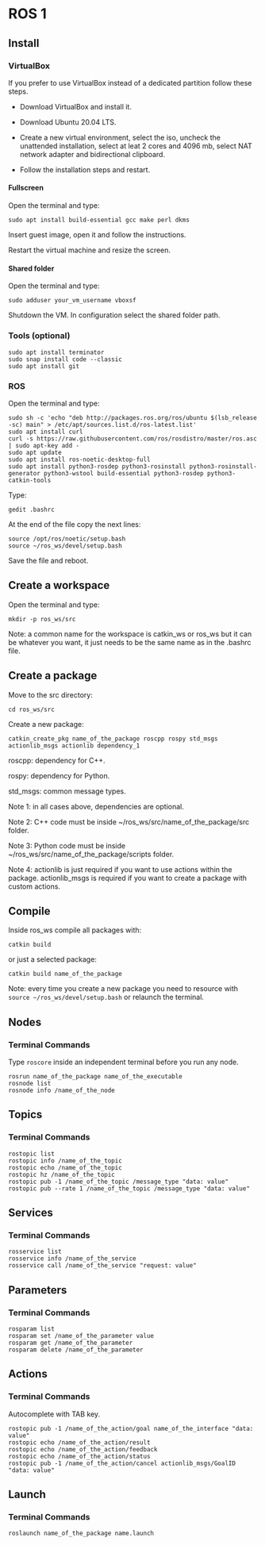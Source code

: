 # ROS 1

## Install

### VirtualBox

If you prefer to use VirtualBox instead of a dedicated partition follow these steps.

- Download VirtualBox and install it.

- Download Ubuntu 20.04 LTS.

- Create a new virtual environment, select the iso, uncheck the unattended installation, select at leat 2 cores and 4096 mb, select NAT network adapter and bidirectional clipboard.

- Follow the installation steps and restart.

#### Fullscreen

Open the terminal and type:

```
sudo apt install build-essential gcc make perl dkms
```

Insert guest image, open it and follow the instructions.

Restart the virtual machine and resize the screen.

#### Shared folder

Open the terminal and type:

```
sudo adduser your_vm_username vboxsf
```

Shutdown the VM. In configuration select the shared folder path.

### Tools (optional)

```
sudo apt install terminator
sudo snap install code --classic
sudo apt install git
```

### ROS

Open the terminal and type:

```
sudo sh -c 'echo "deb http://packages.ros.org/ros/ubuntu $(lsb_release -sc) main" > /etc/apt/sources.list.d/ros-latest.list'
sudo apt install curl
curl -s https://raw.githubusercontent.com/ros/rosdistro/master/ros.asc | sudo apt-key add -
sudo apt update
sudo apt install ros-noetic-desktop-full
sudo apt install python3-rosdep python3-rosinstall python3-rosinstall-generator python3-wstool build-essential python3-rosdep python3-catkin-tools
```

Type:

```
gedit .bashrc
```

At the end of the file copy the next lines:

```
source /opt/ros/noetic/setup.bash
source ~/ros_ws/devel/setup.bash
```

Save the file and reboot.

## Create a workspace

Open the terminal and type:

```
mkdir -p ros_ws/src
```

Note: a common name for the workspace is catkin_ws or ros_ws but it can be whatever you want, it just needs to be the same name as in the .bashrc file.

## Create a package

Move to the src directory:

```
cd ros_ws/src
```

Create a new package:

```
catkin_create_pkg name_of_the_package roscpp rospy std_msgs actionlib_msgs actionlib dependency_1
```

roscpp: dependency for C++.

rospy: dependency for Python.

std_msgs: common message types.

Note 1: in all cases above, dependencies are optional.

Note 2: C++ code must be inside ~/ros_ws/src/name_of_the_package/src folder.

Note 3: Python code must be inside ~/ros_ws/src/name_of_the_package/scripts folder.

Note 4: actionlib is just required if you want to use actions within the package. actionlib_msgs is required if you want to create a package with custom actions.

## Compile

Inside ros_ws compile all packages with:

```
catkin build
```

or just a selected package:

```
catkin build name_of_the_package
```

Note: every time you create a new package you need to resource with `source ~/ros_ws/devel/setup.bash` or relaunch the terminal.

## Nodes

### Terminal Commands

Type `roscore` inside an independent terminal before you run any node.

```
rosrun name_of_the_package name_of_the_executable
rosnode list
rosnode info /name_of_the_node
```

## Topics

### Terminal Commands

```
rostopic list
rostopic info /name_of_the_topic
rostopic echo /name_of_the_topic
rostopic hz /name_of_the_topic
rostopic pub -1 /name_of_the_topic /message_type "data: value"
rostopic pub --rate 1 /name_of_the_topic /message_type "data: value"
```

## Services

### Terminal Commands

```
rosservice list
rosservice info /name_of_the_service
rosservice call /name_of_the_service "request: value"
```

## Parameters

### Terminal Commands

```
rosparam list
rosparam set /name_of_the_parameter value
rosparam get /name_of_the_parameter
rosparam delete /name_of_the_parameter
```

## Actions

### Terminal Commands

Autocomplete with TAB key.

```
rostopic pub -1 /name_of_the_action/goal name_of_the_interface "data: value"
rostopic echo /name_of_the_action/result
rostopic echo /name_of_the_action/feedback
rostopic echo /name_of_the_action/status
rostopic pub -1 /name_of_the_action/cancel actionlib_msgs/GoalID "data: value"
```

## Launch

### Terminal Commands

```
roslaunch name_of_the_package name.launch
```